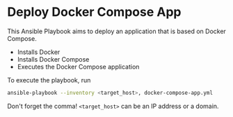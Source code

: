 # Deploy Docker Compose App

This Ansible Playbook aims to deploy an application that is based on Docker
Compose.

  + Installs Docker
  + Installs Docker Compose
  + Executes the Docker Compose application

To execute the playbook, run

```sh
ansible-playbook --inventory <target_host>, docker-compose-app.yml
```

Don't forget the comma! `<target_host>` can be an IP address
or a domain.

